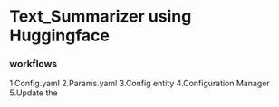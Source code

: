# Text_Summarizer using Huggingface

### workflows

1.Config.yaml
2.Params.yaml
3.Config entity
4.Configuration Manager
5.Update the 